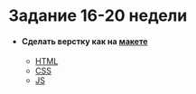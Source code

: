 # **Задание 16-20 недели**
+ #### Сделать верстку как на [макете](https://www.figma.com/file/UCZzoWsuXP72mtatZn4xdw/Timer-Animation-(Community)?type=design)
  + [HTML](https://github.com/Kalinin-Alexander/first_rep/blob/main/16thWeek/Time.html)
  + [CSS](https://github.com/Kalinin-Alexander/first_rep/blob/main/16thWeek/time.css)
  + [JS](https://github.com/Kalinin-Alexander/first_rep/blob/main/16thWeek/time.js)
